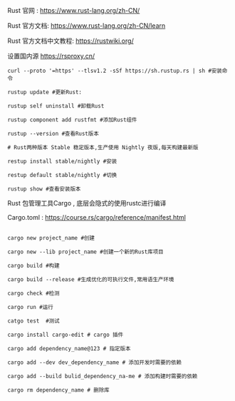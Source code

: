 Rust 官网 : https://www.rust-lang.org/zh-CN/

Rust 官方文档: https://www.rust-lang.org/zh-CN/learn

Rust 官方文档中文教程: https://rustwiki.org/

设置国内源 https://rsproxy.cn/

```shell
curl --proto '=https' --tlsv1.2 -sSf https://sh.rustup.rs | sh #安装命令

rustup update #更新Rust:

rustup self uninstall #卸载Rust

rustup component add rustfmt #添加Rust组件

rustup --version #查看Rust版本

# Rust两种版本 Stable 稳定版本,生产使用 Nightly 夜版,每天构建最新版

restup install stable/nightly #安装

restup default stable/nightly #切换

rustup show #查看安装版本
```

Rust 包管理工具Cargo , 底层会隐式的使用rustc进行编译

Cargo.toml : https://course.rs/cargo/reference/manifest.html

```shell

cargo new project_name #创建

cargo new --lib project_name #创建一个新的Rust库项目

cargo build #构建

cargo build --release #生成优化的可执行文件,常用语生产环境

cargo check #检测

cargo run #运行

catgo test  #测试

cargo install cargo-edit # cargo 插件

cargo add dependency_name@123 # 指定版本

cargo add --dev dev_dependency_name # 添加开发时需要的依赖

cargo add --build bulid_dependency_na-me # 添加构建时需要的依赖

cargo rm dependency_name # 删除库
```
